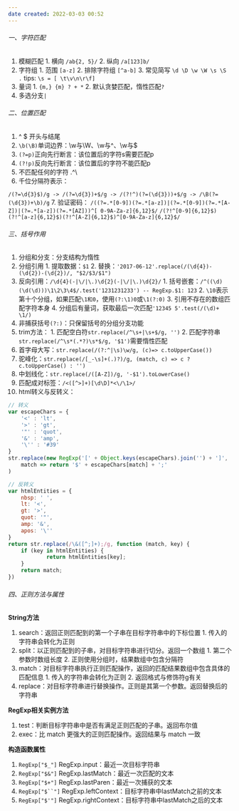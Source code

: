 ```yaml
---
date created: 2022-03-03 00:52
---
```


###### 一、字符匹配

1. 模糊匹配
		1. 横向 `/ab{2, 5}/`
		2. 纵向 `/a[123]b/`
2. 字符组
		1. 范围 `[a-z]`
		2. 排除字符组 `[^a-b]`
		3. 常见简写 `\d \D \w \W \s \S .`  tips: `\s = [ \t\v\n\r\f]`
3. 量词
		1. `{m,} {m} ? + *`
		2. 默认贪婪匹配，惰性匹配`?`
4. 多选分支`|`

###### 二、位置匹配

1. ^ $ 开头与结尾
2. `\b(\B)`单词边界：\w与\W、\w与^、\w与$
3. `(?=p)`正向先行断言：该位置后的字符s需要匹配p
4. `(?!p)`反向先行断言：该位置后的字符不能匹配p
5. 不匹配任何的字符 .^\
6. 千位分隔符表示：

`/(?=\d{3}$)/g -> /(?=\d{3})+$/g -> /(?!^)(?=(\d{3}))+$/g -> /\B(?=(\d{3})+\b)/g`
7. 验证密码：
`/((?=.*[0-9])(?=.*[a-z])|(?=.*[0-9])(?=.*[A-Z])|(?=.*[a-z])(?=.*[AZ]))^[
0-9A-Za-z]{6,12}$/`
`/(?!^[0-9]{6,12}$)(?!^[a-z]{6,12}$)(?!^[A-Z]{6,12}$)^[0-9A-Za-z]{6,12}$/`

###### 三、括号作用

1. 分组和分支：分支结构为惰性
2. 分组引用
		1. 提取数据：`$1`
		2. 替换：`'2017-06-12'.replace(/(\d{4})-(\d{2})-(\d{2})/, "$2/$3/$1")`
3. 反向引用：`/\d{4}(-|\/|\.)\d{2}(-|\/|\.)\d{2}/`
		1. 括号嵌套：`/^((\d)(\d(\d)))\1\2\3\4$/.test('1231231233') -- RegExp.$1: 123`
		2. `\10`表示第十个分组，如果匹配`\1和0`，使用`(?:\1)0`或`\1(?:0)`
		3. 引用不存在的数组匹配字符本身
		4. 分组后有量词，获取最后一次匹配`'12345 5'.test(/(\d)+ \1/)`
4. 非捕获括号`(?:)`：只保留括号的分组分支功能
5. trim方法：
		1. 匹配空白符`str.replace(/^\s+|\s+$/g, '')`
		2. 匹配字符串`str.replace(/^\s*(.*?)\s*$/g, '$1')`需要惰性匹配
6. 首字母大写：`str.replace(/(?:^|\s)\w/g, (c)=> c.toUpperCase())`
7. 驼峰化：`str.replace(/[_-\s]+(.)?)/g, (match, c) => c ? c.toUpperCase() : '')`
8. 中划线化：`str.replace(/([A-Z])/g, '-$1').toLowerCase()`
9. 匹配成对标签：`/<([^>]+)[\d\D]*<\/\1>/`
10. html转义与反转义：

```js
// 转义
var escapeChars = {
	'<' : 'lt',
	'>' : 'gt',
	'"' : 'quot',
	'&' : 'amp',
	'\'' : '#39'
}
str.replace(new RegExp('[' + Object.keys(escapeChars).join('') + ']', 'g'), 
	match => return '$' + escapeChars[match] + ';'
)

// 反转义
var htmlEntities = {
	nbsp: ' ',
	lt: '<',
	gt: '>',
	quot: '"',
	amp: '&',
	apos: '\''
}
return str.replace(/\&([^;]+);/g, function (match, key) {
	if (key in htmlEntities) {
			return htmlEntities[key];
	}
	return match;
})
```

###### 四、正则方法与属性

**String方法**

1. search：返回正则匹配到的第一个子串在目标字符串中的下标位置
		1. 传入的字符串会转化为正则
2. split：以正则匹配到的子串，对目标字符串进行切分。返回一个数组
		1. 第二个参数时数组长度
		2. 正则使用分组时，结果数组中包含分隔符
3. match：对目标字符串执行正则匹配操作，返回的匹配结果数组中包含具体的匹配信息
		1. 传入的字符串会转化为正则
		2. 返回格式与修饰符g有关
4. replace：对目标字符串进行替换操作。正则是其第一个参数。返回替换后的字符串

**RegExp相关实例方法**

1. test：判断目标字符串中是否有满足正则匹配的子串。返回布尔值
2. exec：比 match 更强大的正则匹配操作。返回结果与 match 一致

**构造函数属性**

1. `RegExp["$_"]` RegExp.input：最近一次目标字符串
2. `RegExp["$&"]` RegExp.lastMatch：最近一次匹配的文本
3. `RegExp["$+"]` RegExp.lastParen：最近一次捕获的文本
4. `RegExp["$``"]` RegExp.leftContext：目标字符串中lastMatch之前的文本
5. `RegExp["$'"]` RegExp.rightContext：目标字符串中lastMatch之后的文本
